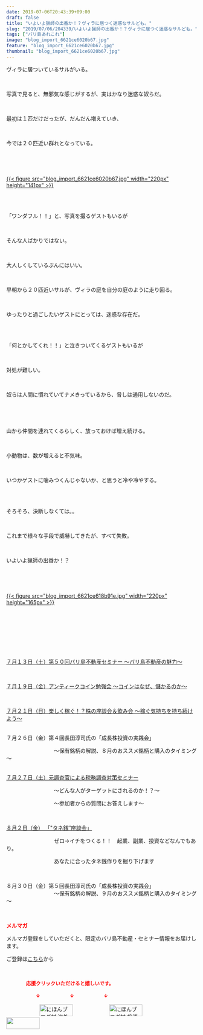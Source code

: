 ```yaml
---
date: 2019-07-06T20:43:39+09:00
draft: false
title: "いよいよ猟師の出番か！？ヴィラに居つく迷惑なサルども。"
slug: "2019/07/06/204339/いよいよ猟師の出番か！？ヴィラに居つく迷惑なサルども。"
tags: ["バリ島あれこれ"]
image: "blog_import_6621ce6020b67.jpg"
feature: "blog_import_6621ce6020b67.jpg"
thumbnail: "blog_import_6621ce6020b67.jpg"
---
```

<p>ヴィラに居ついているサルがいる。</p><p> </p><p>写真で見ると、無邪気な感じがするが、実はかなり迷惑な奴らだ。</p><p> </p><p>最初は１匹だけだったが、だんだん増えていき、</p><p> </p><p>今では２０匹近い群れとなっている。</p><p> </p><p> </p><p><a href="blog_import_6621ce6020b67.jpg">{{< figure src="blog_import_6621ce6020b67.jpg" width="220px" height="141px" >}}</a></p><p> </p><p><br/>「ワンダフル！！」と、写真を撮るゲストもいるが</p><p> </p><p>そんな人ばかりではない。</p><p> </p><p>大人しくしているぶんにはいい。</p><p> </p><p>早朝から２０匹近いサルが、ヴィラの庭を自分の庭のように走り回る。</p><p> </p><p>ゆったりと過ごしたいゲストにとっては、迷惑な存在だ。</p><p> </p><p><br/>「何とかしてくれ！！」と泣きついてくるゲストもいるが</p><p> </p><p>対処が難しい。</p><p> </p><p>奴らは人間に慣れていてナメきっているから、脅しは通用しないのだ。</p><p> </p><p> </p><p>山から仲間を連れてくるらしく、放っておけば増え続ける。</p><p> </p><p>小動物は、数が増えると不気味。</p><p> </p><p>いつかゲストに噛みつくんじゃないか、と思うと冷や冷やする。</p><p> </p><p><br/>そろそろ、決断しなくては。。</p><p> </p><p>これまで様々な手段で威嚇してきたが、すべて失敗。</p><p> </p><p>いよいよ猟師の出番か！？</p><p> </p><p> </p><p><a href="blog_import_6621ce618b91e.jpg">{{< figure src="blog_import_6621ce618b91e.jpg" width="220px" height="165px" >}}</a></p><p> </p><p> </p><p> </p><p> </p><p><a href="entry-12485162907.html#_=_" target="_blank">７月１３日（土）第５０回バリ島不動産セミナー ～バリ島不動産の魅力～</a></p><p> </p><p><a href="entry-12489111879.html" target="_blank">７月１９日（金）アンティークコイン勉強会 ～コインはなぜ、儲かるのか～</a></p><p> </p><p><a href="entry-12487913501.html" target="_blank">７月２１日（日）楽しく稼ぐ！？株の座談会＆飲み会 ～稼ぐ気持ちを持ち続けよう～</a></p><p><br/>７月２６日（金）第４回長田淳司氏の「成長株投資の実践会」</p><p>　　　　　　　　　～保有銘柄の解説、８月のおススメ銘柄と購入のタイミング～</p><p><br/><a href="entry-12489917228.html" target="_blank">７月２７日（土）元調査官による税務調査対策セミナー</a></p><p>　　　　　　　　　～どんな人がターゲットにされるのか！？～</p><p>　　　　　　　　　～参加者からの質問にお答えします～</p><p> </p><p><a href="entry-12490299208.html" target="_blank">８月２日（金） 「"タネ銭″座談会」</a></p><p>　　　　　　　　　ゼロ→イチをつくる！！　起業、副業、投資などなんでもあり。</p><p>　　　　　　　　　あなたに合ったタネ銭作りを掘り下げます</p><p> </p><p>８月３０日（金）第５回長田淳司氏の「成長株投資の実践会」<br/>　　　　　　　　　～保有銘柄の解説、９月のおススメ銘柄と購入のタイミング～</p><p> </p><p><span style="font-weight: bold;"><span style="color: rgb(255, 0, 0);">メルマガ</span></span></p><p>メルマガ登録をしていただくと、限定のバリ島不動産・セミナー情報をお届けします。</p><p>ご登録は<a href="f9eeVI" target="_blank">こちら</a>から</p><p style="text-align: center;"> </p><p><font color="#ff0000" size="2"><strong>　　　　応援クリックいただけると嬉しいです。</strong></font></p><p><font color="#ff0000" size="2"><strong>　　　　　　↓　　　　　　↓　　　　　　↓</strong></font></p><p><a href="ranking.html?p_cid=01260127" id="&amp;blogmura_banner"><img alt="にほんブログ村 海外生活ブログ バリ島情報へ" border="0" height="31" src="data:image/svg+xml;charset=utf-8,%3Csvg%20xmlns%3D%22http%3A%2F%2Fwww.w3.org%2F2000%2Fsvg%22%20title%3D%22Placeholder%20for%20Images%22%20role%3D%22presentation%22%20viewBox%3D%220%200%2088%2031%22%20%2F%3E" width="88" data-src="//overseas.blogmura.com/bali/img/bali88_31.gif" style="aspect-ratio: auto 88 / 31;"/><noscript><img alt="にほんブログ村 海外生活ブログ バリ島情報へ" border="0" height="31" src="//overseas.blogmura.com/bali/img/bali88_31.gif" width="88"></noscript></a>  <a href="ranking.html?p_cid=01260127" id="&amp;blogmura_banner"><img alt="にほんブログ村 投資ブログ 不動産投資へ" border="0" height="31" src="data:image/svg+xml;charset=utf-8,%3Csvg%20xmlns%3D%22http%3A%2F%2Fwww.w3.org%2F2000%2Fsvg%22%20title%3D%22Placeholder%20for%20Images%22%20role%3D%22presentation%22%20viewBox%3D%220%200%2088%2031%22%20%2F%3E" width="88" data-src="//investment.blogmura.com/hudousantoushi/img/hudousantoushi88_31.gif" style="aspect-ratio: auto 88 / 31;"/><noscript><img alt="にほんブログ村 投資ブログ 不動産投資へ" border="0" height="31" src="//investment.blogmura.com/hudousantoushi/img/hudousantoushi88_31.gif" width="88"></noscript></a> <a href="link.php?1804582" title="人気ブログランキングへ"><img border="0" height="31" src="data:image/svg+xml;charset=utf-8,%3Csvg%20xmlns%3D%22http%3A%2F%2Fwww.w3.org%2F2000%2Fsvg%22%20title%3D%22Placeholder%20for%20Images%22%20role%3D%22presentation%22%20viewBox%3D%220%200%2088%2031%22%20%2F%3E" width="88" data-src="https://blog.with2.net/img/banner/banner_22.gif" style="aspect-ratio: auto 88 / 31;"/><noscript><img border="0" height="31" src="https://blog.with2.net/img/banner/banner_22.gif" width="88"></noscript></a></p>

